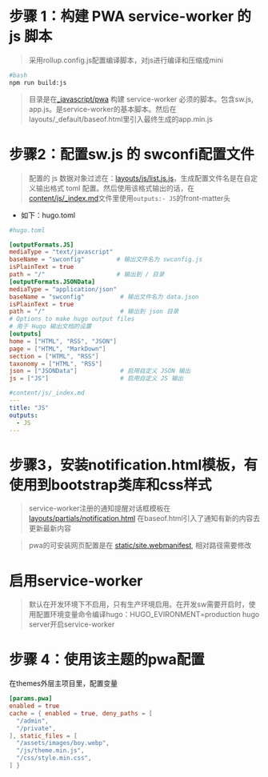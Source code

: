 # 步骤 1：构建 PWA service-worker 的 js 脚本
> 采用rollup.config.js配置编译脚本，对js进行编译和压缩成mini

```bash
#bash
npm run build:js
```

> 目录是在[\_javascript/pwa](_javascript/pwa) 构建 service-worker 必须的脚本。包含sw.js, app.js。是service-worker的基本脚本。然后在layouts/_default/baseof.html里引入最终生成的app.min.js

# 步骤2：配置sw.js 的 swconfi配置文件

> 配置的 js 数据对象过滤在：[layouts/js/list.js.js](layouts/js/list.js.js)，生成配置文件名是在自定义输出格式 toml 配置。然后使用该格式输出的话，在[content/js/_index.md](../../content/js/_index.md)文件里使用`outputs:- JS`的front-matter头
- 如下：hugo.toml

```toml
#hugo.toml

[outputFormats.JS]
mediaType = "text/javascript"
baseName = "swconfig"         # 输出文件名为 swconfig.js
isPlainText = true
path = "/"                    # 输出到 / 目录
[outputFormats.JSONData]
mediaType = "application/json"
baseName = "swconfig"          # 输出文件名为 data.json
isPlainText = true
path = "/"                     # 输出到 json 目录
# Options to make hugo output files
# 用于 Hugo 输出文档的设置
[outputs]
home = ["HTML", "RSS", "JSON"]
page = ["HTML", "MarkDown"]
section = ["HTML", "RSS"]
taxonomy = ["HTML", "RSS"]
json = ["JSONData"]            # 启用自定义 JSON 输出
js = ["JS"]                    # 启用自定义 JS 输出
```
```yaml
#content/js/_index.md
---
title: "JS"
outputs:
  - JS
---
```
# 步骤3，安装notification.html模板，有使用到bootstrap类库和css样式
> service-worker注册的通知提醒对话框模板在[layouts/partials/notification.html](layouts/partials/notification.html) 在baseof.html引入了通知有新的内容去更新最新内容

> pwa的可安装网页配置是在 [static/site.webmanifest](static/site.webmanifest), 相对路径需要修改

# 启用service-worker
> 默认在开发环境下不启用，只有生产环境启用。在开发sw需要开启时，使用配置环境变量命令编译hugo：HUGO_EVIRONMENT=production hugo server开启service-worker

# 步骤 4：使用该主题的pwa配置

在themes外层主项目里，配置变量
```toml
[params.pwa]
enabled = true
cache = { enabled = true, deny_paths = [
  "/admin",
  "/private",
], static_files = [
  "/assets/images/boy.webp",
  "/js/theme.min.js",
  "/css/style.min.css",
] }
```